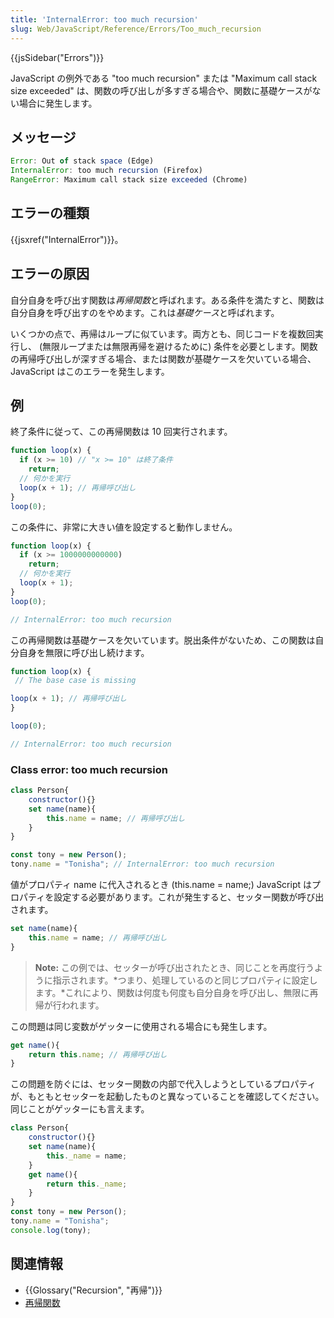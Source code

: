 ```yaml
---
title: 'InternalError: too much recursion'
slug: Web/JavaScript/Reference/Errors/Too_much_recursion
---
```

{{jsSidebar("Errors")}}

JavaScript の例外である "too much recursion" または "Maximum call stack size exceeded" は、関数の呼び出しが多すぎる場合や、関数に基礎ケースがない場合に発生します。

## メッセージ

```js
Error: Out of stack space (Edge)
InternalError: too much recursion (Firefox)
RangeError: Maximum call stack size exceeded (Chrome)
```

## エラーの種類

{{jsxref("InternalError")}}。

## エラーの原因

自分自身を呼び出す関数は*再帰関数*と呼ばれます。ある条件を満たすと、関数は自分自身を呼び出すのをやめます。これは*基礎ケース*と呼ばれます。

いくつかの点で、再帰はループに似ています。両方とも、同じコードを複数回実行し、 (無限ループまたは無限再帰を避けるために) 条件を必要とします。関数の再帰呼び出しが深すぎる場合、または関数が基礎ケースを欠いている場合、 JavaScript はこのエラーを発生します。

## 例

終了条件に従って、この再帰関数は 10 回実行されます。

```js
function loop(x) {
  if (x >= 10) // "x >= 10" は終了条件
    return;
  // 何かを実行
  loop(x + 1); // 再帰呼び出し
}
loop(0);
```

この条件に、非常に大きい値を設定すると動作しません。

```js example-bad
function loop(x) {
  if (x >= 1000000000000)
    return;
  // 何かを実行
  loop(x + 1);
}
loop(0);

// InternalError: too much recursion
```

この再帰関数は基礎ケースを欠いています。脱出条件がないため、この関数は自分自身を無限に呼び出し続けます。

```js example-bad
function loop(x) {
 // The base case is missing

loop(x + 1); // 再帰呼び出し
}

loop(0);

// InternalError: too much recursion
```

### Class error: too much recursion

```js example-bad
class Person{
	constructor(){}
	set name(name){
		this.name = name; // 再帰呼び出し
	}
}

const tony = new Person();
tony.name = "Tonisha"; // InternalError: too much recursion
```

値がプロパティ name に代入されるとき (this.name = name;) JavaScript はプロパティを設定する必要があります。これが発生すると、セッター関数が呼び出されます。

```js example-bad
set name(name){
	this.name = name; // 再帰呼び出し
}
```

> **Note:** この例では、セッターが呼び出されたとき、同じことを再度行うように指示されます。*つまり、処理しているのと同じプロパティに設定します。*これにより、関数は何度も何度も自分自身を呼び出し、無限に再帰が行われます。

この問題は同じ変数がゲッターに使用される場合にも発生します。

```js example-bad
get name(){
	return this.name; // 再帰呼び出し
}
```

この問題を防ぐには、セッター関数の内部で代入しようとしているプロパティが、もともとセッターを起動したものと異なっていることを確認してください。同じことがゲッターにも言えます。

```js
class Person{
	constructor(){}
	set name(name){
		this._name = name;
	}
	get name(){
		return this._name;
	}
}
const tony = new Person();
tony.name = "Tonisha";
console.log(tony);
```

## 関連情報

- {{Glossary("Recursion", "再帰")}}
- [再帰関数](/ja/docs/Web/JavaScript/Guide/Functions#recursion)
